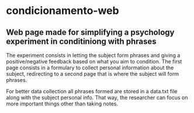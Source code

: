 # condicionamento-web
## Web page made for simplifying a psychology experiment in conditiniong with phrases


The experiment consists in letting the subject form phrases and giving a positive/negative feedback based on what you aim to condition. The first page consists in a formulary to collect personal information about the subject, redirecting to a second page that is where the subject will form phrases.


For better data collection all phrases formed are stored in a data.txt file along with the subject personal info. That way, the researcher can focus on more important things other than taking notes.
